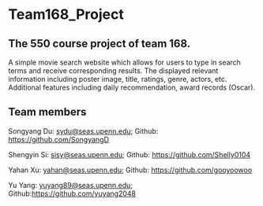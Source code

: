 # Team168_Project
## The 550 course project of team 168. 
A simple movie search website which allows for users to type in search terms and receive corresponding results. The displayed relevant information including poster image, title, ratings, genre, actors, etc. Additional features including daily recommendation, award records (Oscar).

## Team members
Songyang Du: sydu@seas.upenn.edu; Github: https://github.com/SongyangD

Shengyin Si: sisy@seas.upenn.edu; Github: https://github.com/Shelly0104

Yahan Xu: yahan@seas.upenn.edu; Github: https://github.com/gooyoowoo

Yu Yang: yuyang89@seas.upenn.edu; Github:https://github.com/yuyang2048

